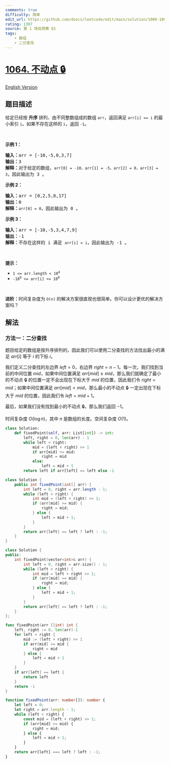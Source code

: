 ```yaml
---
comments: true
difficulty: 简单
edit_url: https://github.com/doocs/leetcode/edit/main/solution/1000-1099/1064.Fixed%20Point/README.md
rating: 1307
source: 第 1 场双周赛 Q1
tags:
    - 数组
    - 二分查找
---
```


<!-- problem:start -->

# [1064. 不动点 🔒](https://leetcode.cn/problems/fixed-point)

[English Version](/solution/1000-1099/1064.Fixed%20Point/README_EN.md)

## 题目描述

<!-- description:start -->

<p>给定已经按 <strong>升序</strong> 排列、由不同整数组成的数组 <code>arr</code>，返回满足 <code>arr[i] == i</code> 的最小索引 <code>i</code>。如果不存在这样的 <code>i</code>，返回 <code>-1</code>。</p>

<p> </p>

<p><strong>示例 1：</strong></p>

<pre>
<strong>输入：</strong>arr = [-10,-5,0,3,7]
<strong>输出：</strong>3
<strong>解释：</strong>对于给定的数组，<code>arr[0] = -10，arr[1] = -5，arr[2] = 0，arr[3] = 3</code>，因此输出为 3 。
</pre>

<p><strong>示例 2：</strong></p>

<pre>
<strong>输入：</strong>arr = [0,2,5,8,17]
<strong>输出：</strong>0
<strong>解释：</strong><code>arr[0] = 0</code>，因此输出为 0 。
</pre>

<p><strong>示例 3：</strong></p>

<pre>
<strong>输入：</strong>arr = [-10,-5,3,4,7,9]
<strong>输出：</strong>-1
<strong>解释：</strong>不存在这样的 i 满足 <code>arr[i] = i</code>，因此输出为 -1 。
</pre>

<p> </p>

<p><strong>提示：</strong></p>

<ul>
	<li><code>1 <= arr.length < 10<sup>4</sup></code></li>
	<li><code>-10<sup>9</sup> <= arr[i] <= 10<sup>9</sup></code></li>
</ul>

<p> </p>

<p><strong>进阶：</strong>时间复杂度为 <code>O(n)</code> 的解决方案很直观也很简单。你可以设计更优的解决方案吗？</p>

<!-- description:end -->

## 解法

<!-- solution:start -->

### 方法一：二分查找

题目给定的数组是按升序排列的，因此我们可以使用二分查找的方法找出最小的满足 $arr[i]$ 等于 $i$ 的下标 $i$。

我们定义二分查找的左边界 $left=0$，右边界 $right=n-1$。每一次，我们找到当前的中间位置 $mid$，如果中间位置满足 $arr[mid] \geq mid$，那么我们就确定了最小的不动点 🔒 的位置一定不会出现在下标大于 $mid$ 的位置，因此我们令 $right=mid$；如果中间位置满足 $arr[mid] \lt mid$，那么最小的不动点 🔒 一定出现在下标大于 $mid$ 的位置，因此我们令 $left=mid+1$。

最后，如果我们没有找到最小的不动点 🔒，那么我们返回 $-1$。

时间复杂度 $O(\log n)$，其中 $n$ 是数组的长度。空间复杂度 $O(1)$。

<!-- tabs:start -->

```python
class Solution:
    def fixedPoint(self, arr: List[int]) -> int:
        left, right = 0, len(arr) - 1
        while left < right:
            mid = (left + right) >> 1
            if arr[mid] >= mid:
                right = mid
            else:
                left = mid + 1
        return left if arr[left] == left else -1
```

```java
class Solution {
    public int fixedPoint(int[] arr) {
        int left = 0, right = arr.length - 1;
        while (left < right) {
            int mid = (left + right) >> 1;
            if (arr[mid] >= mid) {
                right = mid;
            } else {
                left = mid + 1;
            }
        }
        return arr[left] == left ? left : -1;
    }
}
```

```cpp
class Solution {
public:
    int fixedPoint(vector<int>& arr) {
        int left = 0, right = arr.size() - 1;
        while (left < right) {
            int mid = left + right >> 1;
            if (arr[mid] >= mid) {
                right = mid;
            } else {
                left = mid + 1;
            }
        }
        return arr[left] == left ? left : -1;
    }
};
```

```go
func fixedPoint(arr []int) int {
	left, right := 0, len(arr)-1
	for left < right {
		mid := (left + right) >> 1
		if arr[mid] >= mid {
			right = mid
		} else {
			left = mid + 1
		}
	}
	if arr[left] == left {
		return left
	}
	return -1
}
```

```ts
function fixedPoint(arr: number[]): number {
    let left = 0;
    let right = arr.length - 1;
    while (left < right) {
        const mid = (left + right) >> 1;
        if (arr[mid] >= mid) {
            right = mid;
        } else {
            left = mid + 1;
        }
    }
    return arr[left] === left ? left : -1;
}
```

<!-- tabs:end -->

<!-- solution:end -->

<!-- problem:end -->
